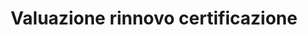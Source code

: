--- 
layout: CertificationRenewalAssessment 
page_type: learn
page_kind: certificationRenewalAssessment
title: Valuazione rinnovo certificazione
description: Valuazione rinnovo certificazione
--- 